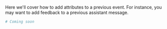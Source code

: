 Here we'll cover how to add attributes to a previous event. For instance, you may want to add feedback to a previous assistant message.

``` py
# Coming soon
```
